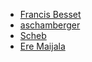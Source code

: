 * [Francis Besset](https://github.com/francisbesset)
* [aschamberger](https://github.com/aschamberger)
* [Scheb](https://github.com/Scheb)
* [Ere Maijala](https://github.com/EreMaijala)
